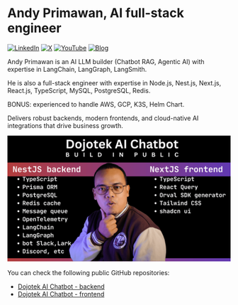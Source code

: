 # Andy Primawan, AI full-stack engineer

[![LinkedIn](https://custom-icon-badges.demolab.com/badge/LinkedIn-0A66C2?logo=linkedin-white&logoColor=fff)](https://www.linkedin.com/in/andy-primawan/)
[![X](https://img.shields.io/badge/X-%23000000.svg?logo=X&logoColor=white)](https://x.com/AndyPmw)
[![YouTube](https://img.shields.io/badge/YouTube-%23FF0000.svg?logo=YouTube&logoColor=white)](https://www.youtube.com/@AndyPrimawan/shorts)
[![Blog](https://img.shields.io/badge/Ghost-000?logo=ghost&logoColor=yellow)](https://andyprimawan.com/)

Andy Primawan is an AI LLM builder (Chatbot RAG, Agentic AI) with expertise in LangChain, LangGraph, LangSmith.

He is also a full-stack engineer with expertise in Node.js, Nest.js, Next.js, React.js, TypeScript, MySQL, PostgreSQL, Redis.

BONUS: experienced to handle AWS, GCP, K3S, Helm Chart.

Delivers robust backends, modern frontends, and cloud-native AI integrations that drive business growth.

![Andy Primawan - github open source - build in public](./banner-images/andy-primawan-github-open-source.png)

You can check the following public GitHub repositories:

- [Dojotek AI Chatbot - backend](https://github.com/dojotek/dojotek-ai-chatbot-backend)
- [Dojotek AI Chatbot - frontend](https://github.com/dojotek/dojotek-ai-chatbot-frontend)
